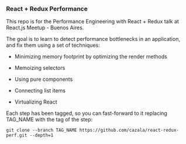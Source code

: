 ### React + Redux Performance

This repo is for the Performance Engineering with React + Redux talk at React.js Meetup - Buenos Aires.

The goal is to learn to detect performance bottlenecks in an application, and fix them using a set of techniques:

- Minimizing memory footprint by optimizing the render methods

- Memoizing selectors

- Using pure components

- Connecting list items

- Virtualizing React

Each step has been tagged, so you can fast-forward to it replacing TAG_NAME with the tag of the step:

```
git clone --branch TAG_NAME https://github.com/cazala/react-redux-perf.git --depth=1
```
